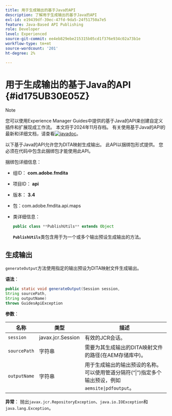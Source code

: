 ```yaml
---
title: 用于生成输出的基于Java的API
description: 了解用于生成输出的基于Java的API
exl-id: e19439df-39ec-47fd-9da5-24f51750a7e5
feature: Java-Based API Publishing
role: Developer
level: Experienced
source-git-commit: ee4eb829ebe215315b05cd1f376e934c02a73b1e
workflow-type: tm+mt
source-wordcount: '201'
ht-degree: 2%

---
```


# 用于生成输出的基于Java的API {#id175UB30E05Z}

>[!NOTE]
>
> 您可以使用Experience Manager Guides中提供的基于Java的API来创建自定义插件和扩展现成工作流。 本文将于2024年11月存档。
> 有关使用基于Java的API的最新和详细文档，请查看[![javadoc](https://javadoc.io/badge2/com.adobe.aem/aem-guides-sdk-api/javadoc.svg)](https://javadoc.io/doc/com.adobe.aem/aem-guides-sdk-api)。

以下基于Java的API允许您为DITA映射生成输出。 此API以捆绑包形式提供。 您必须在代码中包含此捆绑包才能使用此API。

捆绑包详细信息：

- 组ID： **com.adobe.fmdita**

- 项目ID： **api**

- 版本： **3.4**

- 包： **&#x200B;**&#x200B;com.adobe.fmdita.api.maps&#x200B;**&#x200B;**

- 类详细信息：

  ```JAVA
  public class **PublishUtils** extends Object
  ```

  **`PublishUtils`**&#x200B;类包含用于为一个或多个输出预设生成输出的方法。


## 生成输出

``generateOutput``方法使用指定的输出预设为DITA映射文件生成输出。

**语法**：

```JAVA
public static void generateOutput(Session session,
String sourcePath,
String outputName)
throws GuidesApiException
```

**参数**：

| 名称 | 类型 | 描述 |
|----|----|-----------|
| `session` | javax.jcr.Session | 有效的JCR会话。 |
| ``sourcePath`` | 字符串 | 需要为其生成输出的DITA映射文件的路径\(在AEM存储库中\)。 |
| ``outputName`` | 字符串 | 用于生成输出的输出预设的名称。 可以使用管道分隔符(“\|”\)指定多个输出预设，例如`aemsite\|pdfoutput`。 |

**异常**：
抛出``javax.jcr.RepositoryException``、`java.io.IOException`和`java.lang.Exception`。
